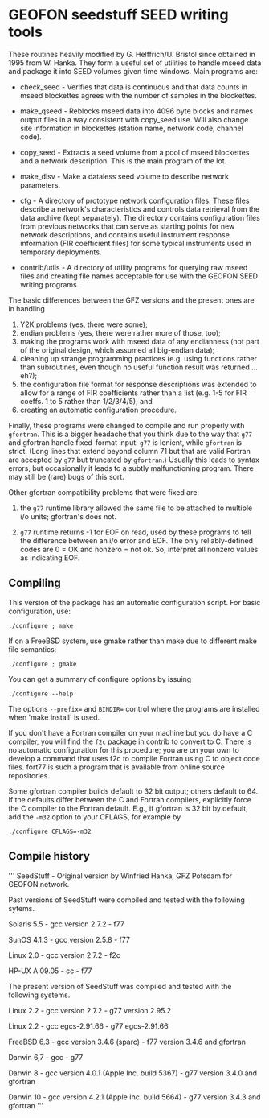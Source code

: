 # GEOFON seedstuff SEED writing tools

These routines heavily modified by G. Helffrich/U. Bristol since obtained
in 1995 from W. Hanka.  They form a useful set of utilities to handle
mseed data and package it into SEED volumes given time windows.  Main
programs are:

* check_seed - Verifies that data is continuous and that data counts in mseed
   blockettes agrees with the number of samples in the blockettes.

* make_qseed - Reblocks mseed data into 4096 byte blocks and names output
   files in a way consistent with copy_seed use.  Will also change
   site information in blockettes (station name, network code, channel code).

* copy_seed - Extracts a seed volume from a pool of mseed blockettes and a
   network description.  This is the main program of the lot.

* make_dlsv - Make a dataless seed volume to describe network parameters.

* cfg - A directory of prototype network configuration files.  These files
   describe a network's characteristics and controls data retrieval from
   the data archive (kept separately).  The directory contains configuration
   files from previous networks that can serve as starting points for new
   network descriptions, and contains useful instrument response information
   (FIR coefficient files) for some typical instruments used in temporary
   deployments.

* contrib/utils - A directory of utility programs for querying raw mseed files
   and creating file names acceptable for use with the GEOFON SEED writing
   programs.

The basic differences between the GFZ versions and the present ones are in
handling
1) Y2K problems (yes, there were some);
2) endian problems (yes, there were rather more of those, too);
3) making the programs work with mseed data of any endianness (not part of the
   original design, which assumed all big-endian data);
4) cleaning up strange programming practices (e.g.
   using functions rather than subroutines, even though no useful function
   result was returned ... eh?);
5) the configuration file format for response descriptions was extended to
   allow for a range of FIR coefficients rather than a list (e.g. 1-5 for FIR
   coeffs. 1 to 5 rather than 1/2/3/4/5); and
6) creating an automatic configuration procedure.

Finally, these programs were changed to compile and run properly with `gfortran`.
This is a bigger headache that you think due to the way that `g77` and
gfortran handle fixed-format input:  `g77` is lenient, while `gfortran` is strict.
(Long lines that extend beyond column 71 but that are valid Fortran are accepted
by `g77` but truncated by `gfortran`.)  Usually this leads to syntax errors, but
occasionally it leads to a subtly malfunctioning program.  There may
still be (rare) bugs of this sort.

Other gfortran compatibility problems that were fixed are:

1) the `g77` runtime library allowed the same file to be attached to multiple
i/o units; gfortran's does not.

2) `g77` runtime returns -1 for EOF on read, used by these programs to tell the
difference between an i/o error and EOF.  The only reliably-defined codes are
0 = OK and nonzero = not ok.  So, interpret all nonzero values as indicating
EOF.

## Compiling
This version of the package has an automatic configuration script.  For
basic configuration, use:

`./configure ; make`

If on a FreeBSD system, use gmake rather than make due to different make file
semantics:

`./configure ; gmake`

You can get a summary of configure options by issuing

`./configure --help`

The options `--prefix=` and `BINDIR=` control where the programs are installed when
'make install' is used.

If you don't have a Fortran compiler on your machine but you do have a C
compiler, you will find the `f2c` package in contrib to convert to C.  There
is no automatic configuration for this procedure; you are on your own to develop
a command that uses f2c to compile Fortran using C to object code files.  fort77
is such a program that is available from online source repositories.

Some gfortran compiler builds default to 32 bit output; others default to 64.
If the defaults differ between the C and Fortran compilers, explicitly force
the C compiler to the Fortran default.  E.g., if gfortran is 32 bit by
default, add the `-m32` option to your CFLAGS, for example by

`./configure CFLAGS=-m32`

## Compile history
'''
SeedStuff - Original version by Winfried Hanka, GFZ Potsdam for GEOFON network.

Past versions of SeedStuff were compiled and tested with the following sytems.

Solaris 5.5    - gcc version 2.7.2
               - f77

SunOS 4.1.3    - gcc version 2.5.8
               - f77

Linux 2.0      - gcc version 2.7.2
               - f2c

HP-UX A.09.05  - cc
               - f77 

The present version of SeedStuff was compiled and tested with the following
systems.

Linux 2.2      - gcc version 2.7.2
               - g77 version 2.95.2

Linux 2.2      - gcc egcs-2.91.66
               - g77 egcs-2.91.66

FreeBSD 6.3    - gcc version 3.4.6
 (sparc)       - f77 version 3.4.6 and gfortran

Darwin 6,7     - gcc
               - g77

Darwin 8       - gcc version 4.0.1 (Apple Inc. build 5367)
               - g77 version 3.4.0 and gfortran

Darwin 10      - gcc version 4.2.1 (Apple Inc. build 5664)
	       - g77 version 3.4.3 and gfortran
'''
